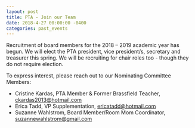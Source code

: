 ```yaml
---
layout: post
title: PTA - Join our Team
date: 2018-4-27 00:00:00 -0400
categories: past_events
---
```

Recruitment of board members for the 2018 – 2019 academic year has begun.  We will elect the PTA president, vice president/s, secretary and treasurer this spring. We will be recruiting for chair roles too - though they do not require election.

To express interest, please reach out to our Nominating Committee Members:

* Cristine Kardas, PTA Member & Former Brassfield Teacher, [ckardas2013@hotmail.com](mailto:ckardas2013@hotmail.com)
* Erica Tadd, VP Supplementation,
  [ericatadd@hotmail.com](mailto:ericatadd@hotmail.com)
* Suzanne Wahlstrom, Board Member/Room Mom Coordinator, [suzannewahlstrom@gmail.com](mailto:suzannewahlstrom@gmail.com)

